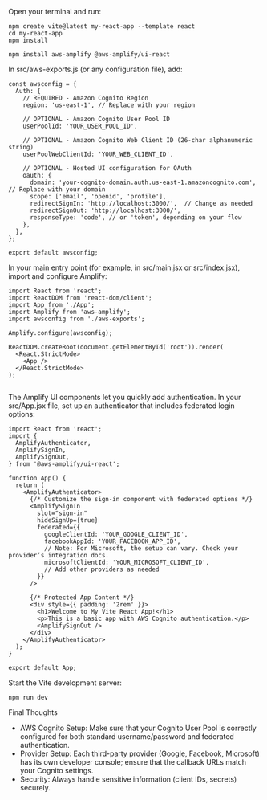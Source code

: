 Open your terminal and run:
```
npm create vite@latest my-react-app --template react
cd my-react-app
npm install

npm install aws-amplify @aws-amplify/ui-react
```
In src/aws-exports.js (or any configuration file), add:

```shell
const awsconfig = {
  Auth: {
    // REQUIRED - Amazon Cognito Region
    region: 'us-east-1', // Replace with your region

    // OPTIONAL - Amazon Cognito User Pool ID
    userPoolId: 'YOUR_USER_POOL_ID',

    // OPTIONAL - Amazon Cognito Web Client ID (26-char alphanumeric string)
    userPoolWebClientId: 'YOUR_WEB_CLIENT_ID',

    // OPTIONAL - Hosted UI configuration for OAuth
    oauth: {
      domain: 'your-cognito-domain.auth.us-east-1.amazoncognito.com', // Replace with your domain
      scope: ['email', 'openid', 'profile'],
      redirectSignIn: 'http://localhost:3000/',  // Change as needed
      redirectSignOut: 'http://localhost:3000/',
      responseType: 'code', // or 'token', depending on your flow
    },
  },
};

export default awsconfig;

```
In your main entry point (for example, in src/main.jsx or src/index.jsx), import and configure Amplify:

```shell
import React from 'react';
import ReactDOM from 'react-dom/client';
import App from './App';
import Amplify from 'aws-amplify';
import awsconfig from './aws-exports';

Amplify.configure(awsconfig);

ReactDOM.createRoot(document.getElementById('root')).render(
  <React.StrictMode>
    <App />
  </React.StrictMode>
);


```

The Amplify UI components let you quickly add authentication. In your src/App.jsx file, set up an authenticator that includes federated login options:

```shell
import React from 'react';
import {
  AmplifyAuthenticator,
  AmplifySignIn,
  AmplifySignOut,
} from '@aws-amplify/ui-react';

function App() {
  return (
    <AmplifyAuthenticator>
      {/* Customize the sign-in component with federated options */}
      <AmplifySignIn
        slot="sign-in"
        hideSignUp={true}
        federated={{
          googleClientId: 'YOUR_GOOGLE_CLIENT_ID',
          facebookAppId: 'YOUR_FACEBOOK_APP_ID',
          // Note: For Microsoft, the setup can vary. Check your provider’s integration docs.
          microsoftClientId: 'YOUR_MICROSOFT_CLIENT_ID',
          // Add other providers as needed
        }}
      />
      
      {/* Protected App Content */}
      <div style={{ padding: '2rem' }}>
        <h1>Welcome to My Vite React App!</h1>
        <p>This is a basic app with AWS Cognito authentication.</p>
        <AmplifySignOut />
      </div>
    </AmplifyAuthenticator>
  );
}

export default App;

```
Start the Vite development server:
```shell
npm run dev

```
Final Thoughts
* AWS Cognito Setup: Make sure that your Cognito User Pool is correctly configured for both standard username/password and federated authentication.
* Provider Setup: Each third-party provider (Google, Facebook, Microsoft) has its own developer console; ensure that the callback URLs match your Cognito settings.
* Security: Always handle sensitive information (client IDs, secrets) securely.
